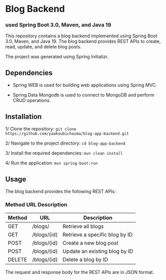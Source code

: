 # Blog Backend 
### used Spring Boot 3.0, Maven, and Java 19

This repository contains a blog backend implemented using Spring Boot 3.0, Maven, and Java 19. The blog backend provides REST APIs to create, read, update, and delete blog posts.

The project was generated using Spring Initializr.

 ## Dependencies
- Spring WEB is used for building web applications using Spring MVC.  

- Spring Data Mongodb is used to connect to MongoDB and perform CRUD operations. 


## Installation

1/ Clone the repository: `git clone https://github.com/yaakoubichaima/blog-app-backend.git`

2/ Navigate to the project directory: `cd blog-app-backend`

3/ Install the required dependencies: `mvn clean install`

4/ Run the application: `mvn spring-boot:run`

## Usage
The blog backend provides the following REST APIs:

### Method	URL	Description
| Method |    URL    |     Description      |
| ------ | --------- | -------------------- |
|  GET   | /blogs/ | Retrieve all blogs |
|  GET   | /blogs/{id}  | Retrieve a specific blog by ID|
|  POST   | /blogs/{id}  | Create a new blog post |
|  POST   | /blogs/{id}  | Update an existing blog by ID |
|  DELETE | /blogs/{id}  | Delete a blog by ID |

The request and response body for the REST APIs are in JSON format.


